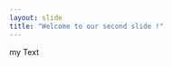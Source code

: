 ```yaml
---
layout: slide
title: "Welcome to our second slide !"
---
```

my Text
<!-- Use the the left arrow to go back! -->